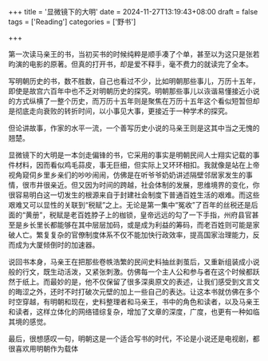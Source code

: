 +++
title = '显微镜下的大明'
date = 2024-11-27T13:19:43+08:00
draft = false
tags = ['Reading']
categories = ['野书']

+++

第一次读马亲王的书，当初买书的时候纯粹是顺手凑了个单，甚至以为这只是张若昀演的电影的原著。但真的打开书，却是爱不释手，毫不费力的就读完了全本。

写明朝历史的书，数不胜数，自己也看过不少，比如明朝那些事儿，万历十五年，即使是故宫六百年中也不乏对明朝历史的探究。明朝那些事儿以诙谐易懂接近小说的方式纵横了一整个历史，而万历十五年则是聚焦在万历十五年这个看似短暂但却是彻底走向衰败的转折时间，以小事见大事，更接近于一种学术的探究。

但论讲故事，作家的水平一流，一个善写历史小说的马亲王则是这其中当之无愧的翘楚。

显微镜下的大明是一本剑走偏锋的书，它采用的事实是明朝民间人士翔实记载的事件材料，因而看似鸡毛蒜皮，事无巨细，但实际上又环环相扣。我就像是站在上帝视角窥伺乡里乡亲们的吵吵闹闹，仿佛是在听爷爷奶奶讲述隔壁邻居家发生的事情，很市井很亲近。但又因为时间的跨越，社会体制的发展，思维境界的变化，你很容易明白这一切发生的根源来自于封建社会制度下普通百姓生活的艰难。而这些艰难又可以显性的关联到“税赋”之上。无论是第一集中“冤收”了百年的丝税还是后面的“黄册”，税赋是老百姓脖子上的枷锁，皇帝远远的勾了一下手指，州府县官甚至是乡长里长都能够在其中层层加码，或是成为利益的筹码，而老百姓则可能是家破人亡。繁复复杂的官僚制度体系不仅不能加快行政效率，提高国家治理能力，反而成为大厦倾倒时的加速器。

说回书本身，马亲王在把那些卷帙浩繁的民间史料抽丝剥茧后，又重新组装成小说般的行文，既生动活泼，又紧张刺激。仿佛每一个主人公和参与者在这个时候都跃然于纸上。而最妙的是，他不仅保留了很多深奥原文的表述，让我们感受到文言文的晦涩之外，还时不时打破次元壁的加上一些自己的表达。让这本书就仿佛在多个时空穿越，有明朝和现在，史料整理者和马亲王，书中的角色和读者，以及马亲王和读者，这样立体化的网络错综复杂，增加了文章的深度，广度，也更有一种如临其境的感觉。

最后，很想感叹一句，明朝这是一个适合写书的时代，不论是小说还是电视剧，都很喜欢用明朝作为载体
